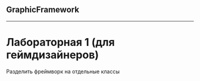 ## GraphicFramework
---
# Лабораторная 1 (для геймдизайнеров)
Разделить фреймворк на отдельные классы
